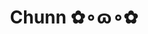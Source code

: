 ---
layout: album_gallery
resource: instagram
title: "Chunn ✿∘ɷ∘✿"
description: "Instagram albums of Chunn ✿∘ɷ∘✿</br>. Username: ngocxx.12"
active: gallery
images:
- image_path: /ngocxx.12/-1/20240730_230833_453495388_477938604876212_8776522907655854396_n.jpg
  gallery-folder: /gallery/ngocxx.12/-1/
  gallery-name: -1
  gallery-date: April 2025
- image_path: /ngocxx.12/0/20240618_215555_448689151_2878903298914817_2264508093581710779_n.jpg
  gallery-folder: /gallery/ngocxx.12/0/
  gallery-name: 0
  gallery-date: April 2025
- image_path: /ngocxx.12/1/20240504_111409_441425481_897202362211404_7881647367512943460_n.jpg
  gallery-folder: /gallery/ngocxx.12/1/
  gallery-name: 1
  gallery-date: April 2025
- image_path: /ngocxx.12/2/20241213_164841_470106238_458355100333050_7248726858290262069_n.jpg
  gallery-folder: /gallery/ngocxx.12/2/
  gallery-name: 2
  gallery-date: April 2025
- image_path: /ngocxx.12/satin/20240114_202803_419896289_18327172819128170_4672742227876304068_n.jpg
  gallery-folder: /gallery/ngocxx.12/satin/
  gallery-name: satin
  gallery-date: April 2025
- image_path: /ngocxx.12/somi/20241118_212350_467543775_1547784825864404_244095460004762068_n.jpg
  gallery-folder: /gallery/ngocxx.12/somi/
  gallery-name: somi
  gallery-date: April 2025
---